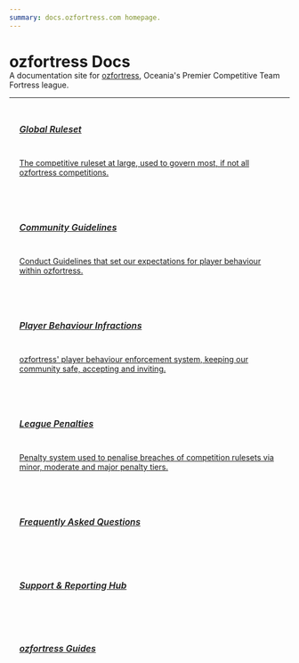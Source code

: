 ```yaml
---
summary: docs.ozfortress.com homepage.
---
```


<link rel="stylesheet" href="/stylesheets/extra.css" />

<style>
.grid-item {
  background-color: var(--md-footer-bg-color);
  border-left: 4px solid var(--md-footer-bg-color);
  padding: 10px 18px 10px 18px;
  text-align: left;
  transition: ease 0.5s;
}

.grid-item:hover {
  border-left: 4px solid var(--md-accent-fg-color);
  transition: ease 0.3s;
}

.grid-item:hover h5 {
  color: var(--md-accent-fg-color);
  transition: ease 0.3s;
}

.grid-item h5 {
  color: var(--md-primary-bg-color--light);
  font-size: 16px;
  font-weight: 600;
  transition: ease 0.5s;
}

.grid-item hr {
  background-color: var(--md-primary-bg-color--light);
}

.grid-item p {
  color: var(--md-primary-bg-color);
}

.hero-container h2 {
  text-transform: none;
}

.hero-span {
  margin-top: -20px;
  color: var(--md-default-fg-color--light);
}

@media only screen and (max-width: 1219px) {
  /*.md-sidebar--secondary {
    display: none;
    order: 0;
    width: 0%;
  }

  .md-source-file {
    display: none;
  }*/

  .grid-container {
    display: grid;
    column-gap: 24px;
    row-gap: 24px;
    grid-template-columns: auto;
    background: none;
  }
}

@media only screen and (min-width: 1220px) {
  /*.md-sidebar--primary {
    display: none;
  }
  .md-sidebar--secondary {
    display: none;
    order: 0;
    width: 0%;
  }*/

  .grid-container {
    display: grid;
    column-gap: 24px;
    row-gap: 24px;
    grid-template-columns: auto auto;
    background: none;
  }
}
</style>

<div class="hero-container">
  <h1>ozfortress Docs</h1>
  <div class="hero-span">
    <span>A documentation site for <a href="https://ozfortress.com/">ozfortress</a>, Oceania's Premier Competitive Team Fortress league.</span>
  </div>
  <hr>
</div>

<div class="grid-container">
  <a href="/rules/global">
  <div class="grid-item">
    <h5>Global Ruleset</h5>
    <hr>
    <p>The competitive ruleset at large, used to govern most, if not all ozfortress competitions.</p>
  </div>
  </a>
  <a href="/rules/community_guidelines">
  <div class="grid-item">
    <h5>Community Guidelines</h5>
    <hr>
    <p>Conduct Guidelines that set our expectations for player behaviour within ozfortress.</p>
  </div>
  </a>
  <a href="/rules/infractions">
  <div class="grid-item">
    <h5>Player Behaviour Infractions</h5>
    <hr>
    <p>ozfortress' player behaviour enforcement system, keeping our community safe, accepting and inviting.</p>
  </div>
  <a href="/rules/penalties">
  <div class="grid-item">
    <h5>League Penalties</h5>
    <hr>
    <p>Penalty system used to penalise breaches of competition rulesets via minor, moderate and major penalty tiers.</p>
  </div>
  </a>
  <a href="/faq/landing">
  <div class="grid-item">
    <h5>Frequently Asked Questions</h5>
  </div>
  </a>
  <a href="/support/landing">
  <div class="grid-item">
    <h5>Support & Reporting Hub</h5>
  </div>
  </a>
  <a href="/guides/landing">
  <div class="grid-item">
    <h5>ozfortress Guides</h5>
  </div>
  </a>
</div>